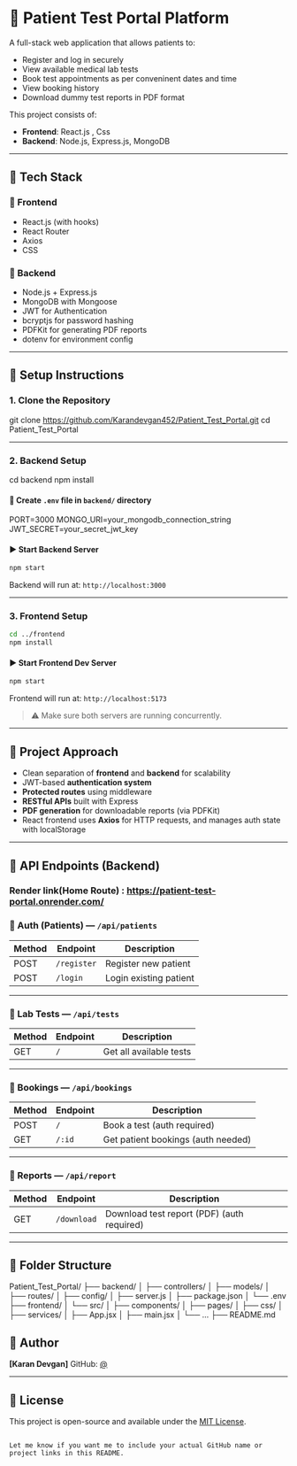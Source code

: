 # 🧪 Patient Test Portal Platform

A full-stack web application that allows patients to:

- Register and log in securely
- View available medical lab tests
- Book test appointments as per conveninent dates and time
- View booking history 
- Download dummy test reports in PDF format

This project consists of:
- **Frontend**: React.js , Css
- **Backend**: Node.js, Express.js, MongoDB

---

## 🔧 Tech Stack

### 🔹 Frontend
- React.js (with hooks)
- React Router
- Axios
- CSS 

### 🔹 Backend
- Node.js + Express.js
- MongoDB with Mongoose
- JWT for Authentication
- bcryptjs for password hashing
- PDFKit for generating PDF reports
- dotenv for environment config

---

## 🚀 Setup Instructions

### 1. Clone the Repository


git clone https://github.com/Karandevgan452/Patient_Test_Portal.git
cd Patient_Test_Portal


---

### 2. Backend Setup


cd backend
npm install


#### 🔐 Create `.env` file in `backend/` directory


PORT=3000
MONGO_URI=your_mongodb_connection_string
JWT_SECRET=your_secret_jwt_key


#### ▶️ Start Backend Server

```bash
npm start
```

Backend will run at: `http://localhost:3000`

---

### 3. Frontend Setup

```bash
cd ../frontend
npm install
```

#### ▶️ Start Frontend Dev Server

```bash
npm start
```

Frontend will run at: `http://localhost:5173` 

> ⚠️ Make sure both servers are running concurrently.

---

## 🧠 Project Approach

* Clean separation of **frontend** and **backend** for scalability
* JWT-based **authentication system**
* **Protected routes** using middleware
* **RESTful APIs** built with Express
* **PDF generation** for downloadable reports (via PDFKit)
* React frontend uses **Axios** for HTTP requests, and manages auth state with localStorage

---

## 📮 API Endpoints (Backend)

### Render link(Home Route) : https://patient-test-portal.onrender.com/

### 🔐 Auth (Patients) — `/api/patients`

| Method | Endpoint    | Description            |
| ------ | ----------- | ---------------------- |
| POST   | `/register` | Register new patient   |
| POST   | `/login`    | Login existing patient |

---

### 🧪 Lab Tests — `/api/tests`

| Method | Endpoint | Description             |
| ------ | -------- | ----------------------- |
| GET    | `/`      | Get all available tests |

---

### 📅 Bookings — `/api/bookings`

| Method | Endpoint | Description                        |
| ------ | -------- | ---------------------------------- |
| POST   | `/`      | Book a test (auth required)        |
| GET    | `/:id`      | Get patient bookings (auth needed) |

---

### 📄 Reports — `/api/report`

| Method | Endpoint    | Description                |
| ------ | ----------- | -------------------------- |
| GET    | `/download` | Download test report (PDF) (auth required) |

---

## 📂 Folder Structure

Patient_Test_Portal/
├── backend/
│   ├── controllers/
│   ├── models/
│   ├── routes/
│   ├── config/
│   ├── server.js
│   ├── package.json
│   └── .env
├── frontend/
│   └── src/
│       ├── components/
│       ├── pages/
│       ├── css/
│       ├── services/
│       ├── App.jsx
│       ├── main.jsx
│       └── ...
├── README.md



## 📢 Author

**\[Karan Devgan]**
GitHub: [@](https://github.com/yourusername)

---

## 📜 License

This project is open-source and available under the [MIT License](LICENSE).

```

Let me know if you want me to include your actual GitHub name or project links in this README.
```
